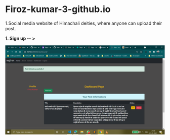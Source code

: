 # Firoz-kumar-3-github.io

1.Social media website of Himachali deities, where anyone can upload their post.


**1. Sign up -- >** 

![Screenshot1](https://github.com/Firoz-Thakur/Django-game/blob/master/Shyati%20nag%20image/Screenshot1.png)
